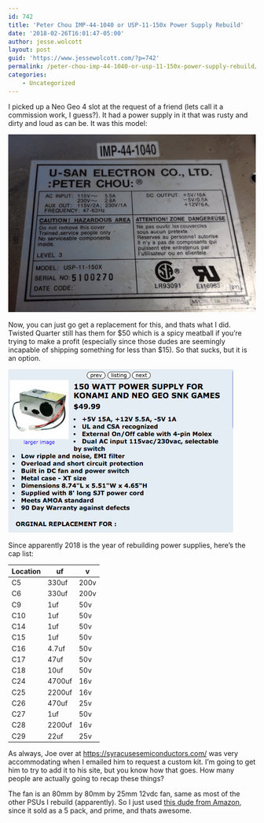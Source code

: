 ```yaml
---
id: 742
title: 'Peter Chou IMP-44-1040 or USP-11-150x Power Supply Rebuild'
date: '2018-02-26T16:01:47-05:00'
author: jesse.wolcott
layout: post
guid: 'https://www.jessewolcott.com/?p=742'
permalink: /peter-chou-imp-44-1040-or-usp-11-150x-power-supply-rebuild/
categories:
    - Uncategorized
---
```


I picked up a Neo Geo 4 slot at the request of a friend (lets call it a commission work, I guess?). It had a power supply in it that was rusty and dirty and loud as can be. It was this model:

![IMG 20180226 104030](/assets/img/2018/02/IMG_20180226_104030.jpg)

Now, you can just go get a replacement for this, and thats what I did. Twisted Quarter still has them for $50 which is a spicy meatball if you’re trying to make a profit (especially since those dudes are seemingly incapable of shipping something for less than $15). So that sucks, but it is an option.

![150 WATT POWER SUPPLY](/assets/img/2018/02/150-WATT-POWER-SUPPLY-FOR-KONAMI-AND-NEO-GEO-SNK-GAMES-PS-44-1040-00-49.99-TwistedQuarter.com-Arcade-Parts-Specialist-2018-02-26-10-47-27.png)

Since apparently 2018 is the year of rebuilding power supplies, here’s the cap list:

| Location | uf | v |
|---|---|---|
| C5 | 330uf | 200v |
| C6 | 330uf | 200v |
| C9 | 1uf | 50v |
| C10 | 1uf | 50v |
| C14 | 1uf | 50v |
| C15 | 1uf | 50v |
| C16 | 4.7uf | 50v |
| C17 | 47uf | 50v |
| C18 | 10uf | 50v |
| C24 | 4700uf | 16v |
| C25 | 2200uf | 16v |
| C26 | 470uf | 25v |
| C27 | 1uf | 50v |
| C28 | 2200uf | 16v |
| C29 | 22uf | 25v |

As always, Joe over at <https://syracusesemiconductors.com/> was very accommodating when I emailed him to request a custom kit. I’m going to get him to try to add it to his site, but you know how that goes. How many people are actually going to recap these things?

The fan is an 80mm by 80mm by 25mm 12vdc fan, same as most of the other PSUs I rebuild (apparently). So I just used [this dude from Amazon](https://smile.amazon.com/ARCTIC-AFACO-08000-GBA01-F8-Standard-Effecient/dp/B00NTUJZ36/ref=sr_1_5?ie=UTF8&qid=1519660715&sr=8-5&keywords=80mm%2Bfan&th=1), since it sold as a 5 pack, and prime, and thats awesome.